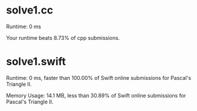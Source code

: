 # solve1.cc

Runtime: 0 ms

Your runtime beats 8.73% of cpp submissions.

# solve1.swift

Runtime: 0 ms, faster than 100.00% of Swift online submissions for Pascal's Triangle II.

Memory Usage: 14.1 MB, less than 30.89% of Swift online submissions for Pascal's Triangle II.

